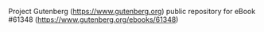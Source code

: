 Project Gutenberg (https://www.gutenberg.org) public repository for eBook #61348 (https://www.gutenberg.org/ebooks/61348)
